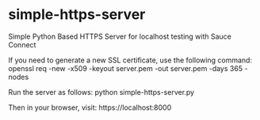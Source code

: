 # simple-https-server
Simple Python Based HTTPS Server for localhost testing with Sauce Connect

If you need to generate a new SSL certificate, use the following command:
    openssl req -new -x509 -keyout server.pem -out server.pem -days 365 -nodes

Run the server as follows:
    python simple-https-server.py

Then in your browser, visit:
    https://localhost:8000
    
    

